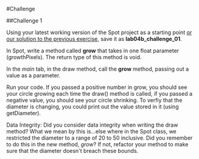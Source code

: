 #Challenge

##Challenge 1 

Using your latest working version of the Spot project as a starting point [or our solution to the previous exercise](archives/lab04b_exercise_01.zip), save it as **lab04b_challenge_01**.

In Spot, write a method called **grow** that takes in one float parameter (growthPixels).  The return type of this method is void.  

In the *main* tab, in the draw method, call the **grow** method, passing out a value as a parameter.

Run your code.  If you passed a positive number in grow, you should see your circle growing each time the draw() method is called, if you passed a negative value, you should see your circle shrinking.  To verfiy that the diameter is changing, you could print out the value stored in it (using getDiameter).

Data Integrity:  Did you consider data integrity when writing the draw method?  What we mean by this is...else where in the Spot class, we restricted the diameter to a range of 20 to 50 inclusive.  Did you remember to do this in the new method, *grow*?  If not, refactor your method to make sure that the diameter doesn't breach these bounds.  


